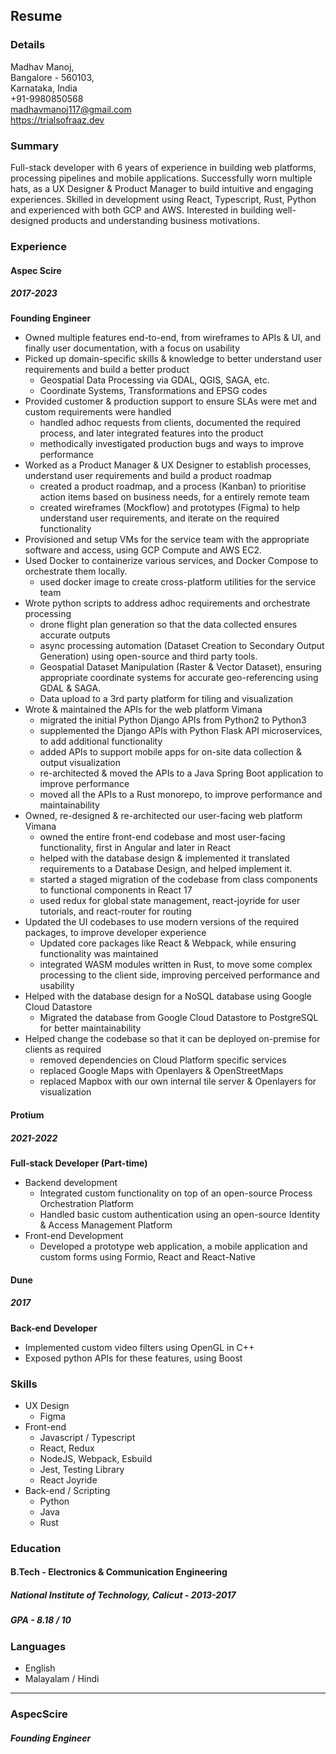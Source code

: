 ## Resume

### Details

Madhav Manoj, <br />
Bangalore - 560103, <br />
Karnataka, India <br />
+91-9980850568 <br />
madhavmanoj117@gmail.com <br />
https://trialsofraaz.dev

### Summary
Full-stack developer with 6 years of experience in building web platforms, processing
pipelines and mobile applications. Successfully worn multiple hats, as a UX Designer &
Product Manager to build intuitive and engaging experiences. Skilled in development using
React, Typescript, Rust, Python and experienced with both GCP and AWS. Interested in
building well-designed products and understanding business motivations.

### Experience

#### Aspec Scire
##### 2017-2023

**Founding Engineer**
- Owned multiple features end-to-end, from wireframes to APIs & UI, and finally user documentation, with a focus on usability
- Picked up domain-specific skills & knowledge to better understand user requirements and build a better product
    - Geospatial Data Processing via GDAL, QGIS, SAGA, etc.
    - Coordinate Systems, Transformations and EPSG codes
- Provided customer & production support to ensure SLAs were met and custom requirements were handled
    - handled adhoc requests from clients, documented the required process, and later integrated features  into the product
    - methodically investigated production bugs and ways to improve performance
- Worked as a Product Manager & UX Designer to establish processes, understand user requirements and build a product roadmap
    - created a product roadmap, and a process (Kanban) to prioritise action items based on business needs, for a entirely remote team
    - created wireframes (Mockflow) and prototypes (Figma) to help understand user requirements, and iterate on the required functionality
- Provisioned and setup VMs for the service team with the appropriate software and access, using GCP Compute and AWS EC2.
- Used Docker to containerize various services, and Docker Compose to orchestrate them locally.
    - used docker image to create cross-platform utilities for the service team
- Wrote python scripts to address adhoc requirements and orchestrate processing
    - drone flight plan generation so that the data collected ensures accurate outputs
    - async processing automation (Dataset Creation to Secondary Output Generation) using open-source and third party tools.
    - Geospatial Dataset Manipulation (Raster & Vector Dataset), ensuring appropriate coordinate systems for accurate geo-referencing using GDAL & SAGA.
    - Data upload to a 3rd party platform for tiling and visualization
- Wrote & maintained the APIs for the web platform Vimana
    - migrated the initial Python Django APIs from Python2 to Python3
    - supplemented the Django APIs with Python Flask API microservices, to add additional functionality
    - added APIs to support mobile apps for on-site data collection & output visualization
    - re-architected & moved the APIs to a Java Spring Boot application to improve performance
    - moved all the APIs to a Rust monorepo, to improve performance and maintainability
- Owned, re-designed & re-architected our user-facing web platform Vimana
    - owned the entire front-end codebase and most user-facing functionality, first in Angular and later in React
    - helped with the database design & implemented it translated requirements to a Database Design, and helped implement it.
    - started a staged migration of the codebase from class components to functional components in React 17
    - used redux for global state management, react-joyride for user tutorials, and react-router for routing
- Updated the UI codebases to use modern versions of the required packages, to improve developer experience
    - Updated core packages like React & Webpack, while ensuring functionality was maintained
    - integrated WASM modules written in Rust, to move some complex processing to the client side, improving perceived performance and usability
- Helped with the database design for a NoSQL database using Google Cloud Datastore
    - Migrated the database from Google Cloud Datastore to PostgreSQL for better maintainability
- Helped change the codebase so that it can be deployed on-premise for clients as required
    - removed dependencies on Cloud Platform specific services
    - replaced Google Maps with Openlayers & OpenStreetMaps
    - replaced Mapbox with our own internal tile server & Openlayers for visualization

#### Protium
##### 2021-2022

**Full-stack Developer (Part-time)**
- Backend development
    - Integrated custom functionality on top of an open-source Process Orchestration Platform
    - Handled basic custom authentication using an open-source Identity & Access Management Platform
- Front-end Development
    - Developed a prototype web application, a mobile application and custom forms using Formio, React and React-Native

#### Dune
##### 2017

**Back-end Developer**
- Implemented custom video filters using OpenGL in C++
- Exposed python APIs for these features, using Boost

### Skills
- UX Design
    - Figma
- Front-end
    - Javascript / Typescript
    - React, Redux
    - NodeJS, Webpack, Esbuild
    - Jest, Testing Library
    - React Joyride
- Back-end / Scripting
    - Python
    - Java
    - Rust

### Education

#### B.Tech - Electronics & Communication Engineering
##### National Institute of Technology, Calicut - 2013-2017
##### GPA - 8.18 / 10

### Languages
- English
- Malayalam / Hindi

--- 

### AspecScire
##### Founding Engineer





